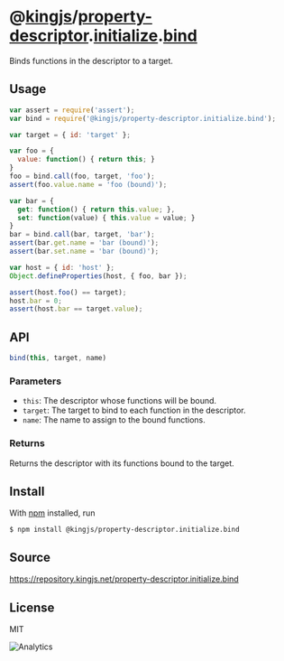 # @[kingjs][@kingjs]/[property-descriptor][ns0].[initialize][ns1].[bind][ns2]
Binds functions in the descriptor to a target.
## Usage
```js
var assert = require('assert');
var bind = require('@kingjs/property-descriptor.initialize.bind');

var target = { id: 'target' };

var foo = {
  value: function() { return this; }
}
foo = bind.call(foo, target, 'foo');
assert(foo.value.name = 'foo (bound)');

var bar = {
  get: function() { return this.value; }, 
  set: function(value) { this.value = value; }
}
bar = bind.call(bar, target, 'bar');
assert(bar.get.name = 'bar (bound)');
assert(bar.set.name = 'bar (bound)');

var host = { id: 'host' };
Object.defineProperties(host, { foo, bar });

assert(host.foo() == target);
host.bar = 0;
assert(host.bar == target.value);

```

## API
```ts
bind(this, target, name)
```
### Parameters
- `this`: The descriptor whose functions will be bound.
- `target`: The target to bind to each function in the descriptor.
- `name`: The name to assign to the bound functions.
### Returns
Returns the descriptor with its functions bound to the target.

## Install
With [npm](https://npmjs.org/) installed, run
```
$ npm install @kingjs/property-descriptor.initialize.bind
```
## Source
https://repository.kingjs.net/property-descriptor.initialize.bind
## License
MIT

![Analytics](https://analytics.kingjs.net/property-descriptor/initialize/bind)

[@kingjs]: https://www.npmjs.com/package/kingjs
[ns0]: https://www.npmjs.com/package/@kingjs/property-descriptor
[ns1]: https://www.npmjs.com/package/@kingjs/property-descriptor.initialize
[ns2]: https://www.npmjs.com/package/@kingjs/property-descriptor.initialize.bind
